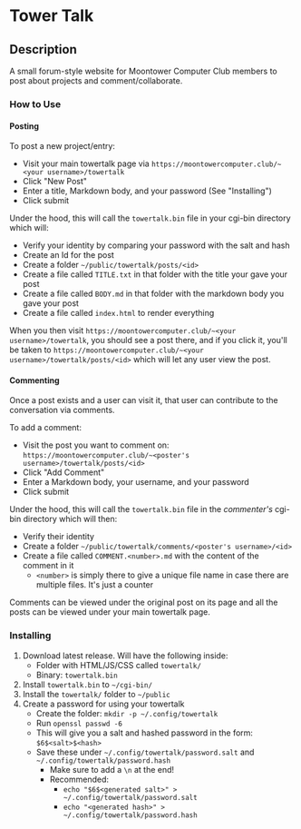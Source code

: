 # Tower Talk

## Description

A small forum-style website for Moontower Computer Club members to post about projects and comment/collaborate.

### How to Use

#### Posting

To post a new project/entry:

- Visit your main towertalk page via `https://moontowercomputer.club/~<your username>/towertalk`
- Click "New Post"
- Enter a title, Markdown body, and your password (See "Installing")
- Click submit

Under the hood, this will call the `towertalk.bin` file in your cgi-bin directory which will:

- Verify your identity by comparing your password with the salt and hash
- Create an Id for the post
- Create a folder `~/public/towertalk/posts/<id>`
- Create a file called `TITLE.txt` in that folder with the title your gave your post
- Create a file called `BODY.md` in that folder with the markdown body you gave your post
- Create a file called `index.html` to render everything

When you then visit `https://moontowercomputer.club/~<your username>/towertalk`, you should see a post there, and if you click it, you'll be taken to `https://moontowercomputer.club/~<your username>/towertalk/posts/<id>` which will let any user view the post.

#### Commenting

Once a post exists and a user can visit it, that user can contribute to the conversation via comments.

To add a comment:

- Visit the post you want to comment on: `https://moontowercomputer.club/~<poster's username>/towertalk/posts/<id>`
- Click "Add Comment"
- Enter a Markdown body, your username, and your password
- Click submit

Under the hood, this will call the `towertalk.bin` file in the *commenter's* cgi-bin directory which will then:

- Verify their identity
- Create a folder `~/public/towertalk/comments/<poster's username>/<id>`
- Create a file called `COMMENT.<number>.md` with the content of the comment in it
   + `<number>` is simply there to give a unique file name in case there are multiple files. It's just a counter

Comments can be viewed under the original post on its page and all the posts can be viewed under your main towertalk page.

### Installing

1. Download latest release. Will have the following inside:
   - Folder with HTML/JS/CSS called `towertalk/`
   - Binary: `towertalk.bin`
2. Install `towertalk.bin` to `~/cgi-bin/`
3. Install the `towertalk/` folder to `~/public`
4. Create a password for using your towertalk
   - Create the folder: `mkdir -p ~/.config/towertalk`
   - Run `openssl passwd -6`
   - This will give you a salt and hashed password in the form: `$6$<salt>$<hash>`
   - Save these under `~/.config/towertalk/password.salt` and `~/.config/towertalk/password.hash`
      * Make sure to add a `\n` at the end!
      * Recommended:
         + `echo "$6$<generated salt>" > ~/.config/towertalk/password.salt`
         + `echo "<generated hash>" > ~/.config/towertalk/password.hash`
